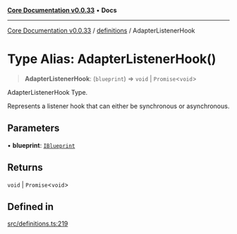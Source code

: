 [**Core Documentation v0.0.33**](../../README.md) • **Docs**

***

[Core Documentation v0.0.33](../../modules.md) / [definitions](../README.md) / AdapterListenerHook

# Type Alias: AdapterListenerHook()

> **AdapterListenerHook**: (`blueprint`) => `void` \| `Promise`\<`void`\>

AdapterListenerHook Type.

Represents a listener hook that can either be synchronous or asynchronous.

## Parameters

• **blueprint**: [`IBlueprint`](IBlueprint.md)

## Returns

`void` \| `Promise`\<`void`\>

## Defined in

[src/definitions.ts:219](https://github.com/stonemjs/core/blob/08021ed6e90932028c37aa9d72d99b714efcda42/src/definitions.ts#L219)
